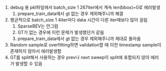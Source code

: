 1. debug 용 pkl파일에서 batch_size 1 267iter에서 계속 len(bbox)=0로 에러발생
	1. prepare_train_data에서 gt 없는 경우 제외해주니까 해결
2. 평균적으로 batch_size 1 4iter마다 data 시간이 다른 iter때보다 많이 걸림
	1. SparseBEV는 안그럼
	2. GT가 없는 경우에 이런 문제가 발생했던거 같음
	3. prepare_train_data에서 gt 없는 경우 제외해주니까 제대로 돌아옴
3. Random sample로 overfitting하면 validation할 때 이전 timestamp sample이 존재하지 않아서 에러발생함
4. GT를 split해서 사용하는 경우 prev나 next sweep이 split에 포함되지 않아 에러가 발생할 수 있음



